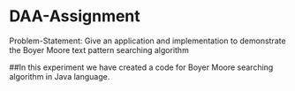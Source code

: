 # DAA-Assignment
Problem-Statement: Give an application and implementation to demonstrate the Boyer Moore text pattern searching algorithm

##In this experiment we have created a code for Boyer Moore searching algorithm in Java language. 
